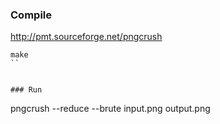 ### Compile

http://pmt.sourceforge.net/pngcrush

```
make
``


### Run

```
pngcrush --reduce --brute input.png output.png
```
